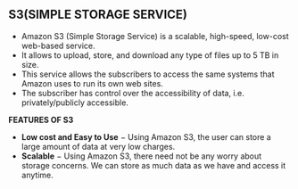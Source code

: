 ## **S3(SIMPLE STORAGE SERVICE)**

* Amazon S3 (Simple Storage Service) is a scalable, high-speed, low-cost web-based service.
* It allows to upload, store, and download any type of files up to 5 TB in size.
* This service allows the subscribers to access the same systems that Amazon uses to run its own web sites.
* The subscriber has control over the accessibility of data, i.e. privately/publicly accessible.

**FEATURES OF S3**

* **Low cost and Easy to Use** − Using Amazon S3, the user can store a large amount of data at very low charges.
* **Scalable** − Using Amazon S3, there need not be any worry about storage concerns. 
  We can store as much data as we have and access it anytime.
